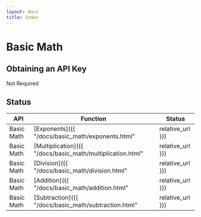 ```yaml
---      
layout: docs      
title: Index      
---      
```

# Basic Math

## Obtaining an API Key

Not Required

## Status

| API    | Function          | Status       |  
|--------|-------------------|--------------|  
| Basic Math | [Exponents]({{ "/docs/basic_math/exponents.html" | relative_url }}) | :white_check_mark: Implemented |  
| Basic Math | [Multiplication]({{ "/docs/basic_math/multiplication.html" | relative_url }}) | :white_check_mark: Implemented |  
| Basic Math | [Division]({{ "/docs/basic_math/division.html" | relative_url }}) | :white_check_mark: Implemented |  
| Basic Math | [Addition]({{ "/docs/basic_math/addition.html" | relative_url }}) | :white_check_mark: Implemented |  
| Basic Math | [Subtraction]({{ "/docs/basic_math/subtraction.html" | relative_url }}) | :white_check_mark: Implemented |  